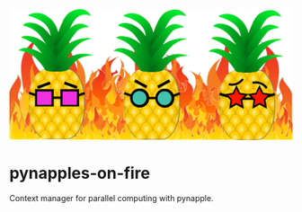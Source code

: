 <img src="pynapples-on-fire.png" width="600">


# pynapples-on-fire
Context manager for parallel computing with pynapple. 
